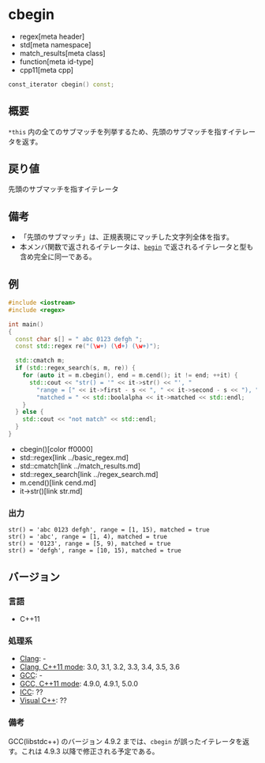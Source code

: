 # cbegin
* regex[meta header]
* std[meta namespace]
* match_results[meta class]
* function[meta id-type]
* cpp11[meta cpp]

```cpp
const_iterator cbegin() const;
```

## 概要
`*this` 内の全てのサブマッチを列挙するため、先頭のサブマッチを指すイテレータを返す。


## 戻り値
先頭のサブマッチを指すイテレータ


## 備考
- 「先頭のサブマッチ」は、正規表現にマッチした文字列全体を指す。
- 本メンバ関数で返されるイテレータは、[`begin`](begin.md) で返されるイテレータと型も含め完全に同一である。


## 例
```cpp example
#include <iostream>
#include <regex>

int main()
{
  const char s[] = " abc 0123 defgh ";
  const std::regex re("(\w+) (\d+) (\w+)");

  std::cmatch m;
  if (std::regex_search(s, m, re)) {
    for (auto it = m.cbegin(), end = m.cend(); it != end; ++it) {
      std::cout << "str() = '" << it->str() << "', "
        "range = [" << it->first - s << ", " << it->second - s << "), "
        "matched = " << std::boolalpha << it->matched << std::endl;
    }
  } else {
    std::cout << "not match" << std::endl;
  }
}
```
* cbegin()[color ff0000]
* std::regex[link ../basic_regex.md]
* std::cmatch[link ../match_results.md]
* std::regex_search[link ../regex_search.md]
* m.cend()[link cend.md]
* it->str()[link str.md]

### 出力
```
str() = 'abc 0123 defgh', range = [1, 15), matched = true
str() = 'abc', range = [1, 4), matched = true
str() = '0123', range = [5, 9), matched = true
str() = 'defgh', range = [10, 15), matched = true
```


## バージョン
### 言語
- C++11

### 処理系
- [Clang](/implementation.md#clang): -
- [Clang, C++11 mode](/implementation.md#clang): 3.0, 3.1, 3.2, 3.3, 3.4, 3.5, 3.6
- [GCC](/implementation.md#gcc): -
- [GCC, C++11 mode](/implementation.md#gcc): 4.9.0, 4.9.1, 5.0.0
- [ICC](/implementation.md#icc): ??
- [Visual C++](/implementation.md#visual_cpp): ??

### 備考
GCC(libstdc++) のバージョン 4.9.2 までは、`cbegin` が誤ったイテレータを返す。これは 4.9.3 以降で修正される予定である。
